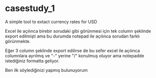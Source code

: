 # casestudy_1
A simple tool to extact currency rates for USD




Excel ile açılınca birebir sorudaki gibi görünmesi için tek column şeklinde export edilmişti ama bu durumda notepad ile açılınca sorudan farklı görünmekte. 

Eğer 3 column şeklinde export edilirse de bu sefer excel ile açılınca columnlara ayrılmış ve "-" yerine "/" konulmuş oluyor ama notepadde istediğiniz formatta geliyor.

Ben ilk söylediğinizi yapmış bulunuyorum
